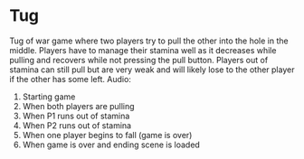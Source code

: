 # Tug
Tug of war game where two players try to pull the other into the hole in the middle. Players have to manage their stamina well as it decreases while pulling and recovers while not pressing the pull button. Players out of stamina can still pull but are very weak and will likely lose to the other player if the other has some left.
Audio:
1. Starting game
2. When both players are pulling
3. When P1 runs out of stamina
4. When P2 runs out of stamina
5. When one player begins to fall (game is over)
6. When game is over and ending scene is loaded
